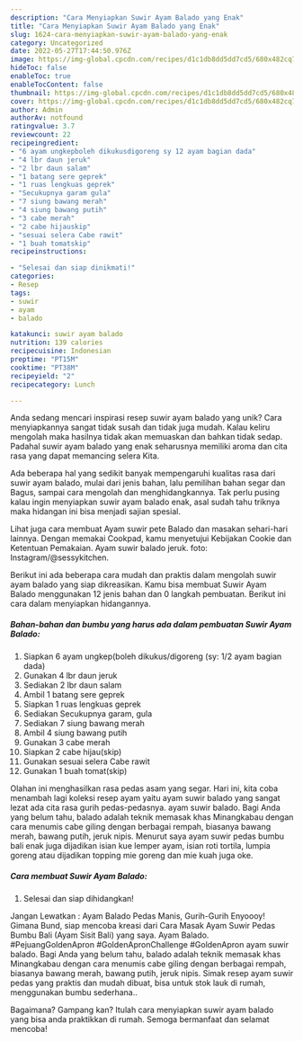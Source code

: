 ```yaml
---
description: "Cara Menyiapkan Suwir Ayam Balado yang Enak"
title: "Cara Menyiapkan Suwir Ayam Balado yang Enak"
slug: 1624-cara-menyiapkan-suwir-ayam-balado-yang-enak
category: Uncategorized
date: 2022-05-27T17:44:50.976Z
image: https://img-global.cpcdn.com/recipes/d1c1db8dd5dd7cd5/680x482cq70/suwir-ayam-balado-foto-resep-utama.jpg
hideToc: false
enableToc: true
enableTocContent: false
thumbnail: https://img-global.cpcdn.com/recipes/d1c1db8dd5dd7cd5/680x482cq70/suwir-ayam-balado-foto-resep-utama.jpg
cover: https://img-global.cpcdn.com/recipes/d1c1db8dd5dd7cd5/680x482cq70/suwir-ayam-balado-foto-resep-utama.jpg
author: Admin
authorAv: notfound
ratingvalue: 3.7
reviewcount: 22
recipeingredient:
- "6 ayam ungkepboleh dikukusdigoreng sy 12 ayam bagian dada"
- "4 lbr daun jeruk"
- "2 lbr daun salam"
- "1 batang sere geprek"
- "1 ruas lengkuas geprek"
- "Secukupnya garam gula"
- "7 siung bawang merah"
- "4 siung bawang putih"
- "3 cabe merah"
- "2 cabe hijauskip"
- "sesuai selera Cabe rawit"
- "1 buah tomatskip"
recipeinstructions:

- "Selesai dan siap dinikmati!"
categories:
- Resep
tags:
- suwir
- ayam
- balado

katakunci: suwir ayam balado 
nutrition: 139 calories
recipecuisine: Indonesian
preptime: "PT15M"
cooktime: "PT38M"
recipeyield: "2"
recipecategory: Lunch

---
```





Anda sedang mencari inspirasi resep suwir ayam balado yang unik? Cara menyiapkannya sangat tidak susah dan tidak juga mudah. Kalau keliru mengolah maka hasilnya tidak akan memuaskan dan bahkan tidak sedap. Padahal suwir ayam balado yang enak seharusnya memiliki aroma dan cita rasa yang dapat memancing selera Kita.





Ada beberapa hal yang sedikit banyak mempengaruhi kualitas rasa dari suwir ayam balado, mulai dari jenis bahan, lalu pemilihan bahan segar dan Bagus, sampai cara mengolah dan menghidangkannya. Tak perlu pusing kalau ingin menyiapkan suwir ayam balado enak,      asal sudah tahu triknya maka hidangan ini bisa menjadi sajian spesial.














Lihat juga cara membuat Ayam suwir pete Balado dan masakan sehari-hari lainnya. Dengan memakai Cookpad, kamu menyetujui Kebijakan Cookie dan Ketentuan Pemakaian. Ayam suwir balado jeruk. foto: Instagram/@sessykitchen.






Berikut ini ada beberapa cara mudah dan praktis dalam mengolah suwir ayam balado yang siap dikreasikan. Kamu bisa membuat Suwir Ayam Balado menggunakan 12 jenis bahan dan 0 langkah pembuatan. Berikut ini cara dalam menyiapkan hidangannya.

<!--inarticleads1-->

##### Bahan-bahan dan bumbu yang harus ada dalam pembuatan Suwir Ayam Balado:

1. Siapkan 6 ayam ungkep(boleh dikukus/digoreng (sy: 1/2 ayam bagian dada)
1. Gunakan 4 lbr daun jeruk
1. Sediakan 2 lbr daun salam
1. Ambil 1 batang sere geprek
1. Siapkan 1 ruas lengkuas geprek
1. Sediakan Secukupnya garam, gula
1. Sediakan 7 siung bawang merah
1. Ambil 4 siung bawang putih
1. Gunakan 3 cabe merah
1. Siapkan 2 cabe hijau(skip)
1. Gunakan sesuai selera Cabe rawit
1. Gunakan 1 buah tomat(skip)


Olahan ini menghasilkan rasa pedas asam yang segar. Hari ini, kita coba menambah lagi koleksi resep ayam yaitu ayam suwir balado yang sangat lezat ada cita rasa gurih pedas-pedasnya. ayam suwir balado. Bagi Anda yang belum tahu, balado adalah teknik memasak khas Minangkabau dengan cara menumis cabe giling dengan berbagai rempah, biasanya bawang merah, bawang putih, jeruk nipis. Menurut saya ayam suwir pedas bumbu bali enak juga dijadikan isian kue lemper ayam, isian roti tortila, lumpia goreng atau dijadikan topping mie goreng dan mie kuah juga oke. 

<!--inarticleads2-->

##### Cara membuat Suwir Ayam Balado:


1. Selesai dan siap dihidangkan!

Jangan Lewatkan : Ayam Balado Pedas Manis, Gurih-Gurih Enyoooy! Gimana Bund, siap mencoba kreasi dari Cara Masak Ayam Suwir Pedas Bumbu Bali (Ayam Sisit Bali) yang saya. Ayam Balado. #PejuangGoldenApron #GoldenApronChallenge #GoldenApron ayam suwir balado. Bagi Anda yang belum tahu, balado adalah teknik memasak khas Minangkabau dengan cara menumis cabe giling dengan berbagai rempah, biasanya bawang merah, bawang putih, jeruk nipis. Simak resep ayam suwir pedas yang praktis dan mudah dibuat, bisa untuk stok lauk di rumah, menggunakan bumbu sederhana.. 

Bagaimana? Gampang kan? Itulah cara menyiapkan suwir ayam balado yang bisa anda praktikkan di rumah. Semoga bermanfaat dan selamat mencoba!
